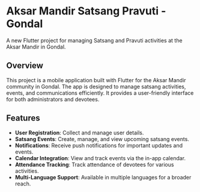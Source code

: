 # Aksar Mandir Satsang Pravuti - Gondal

A new Flutter project for managing Satsang and Pravuti activities at the Aksar Mandir in Gondal.

## Overview

This project is a mobile application built with Flutter for the Aksar Mandir community in Gondal. The app is designed to manage satsang activities, events, and communications efficiently. It provides a user-friendly interface for both administrators and devotees.

## Features

- **User Registration**: Collect and manage user details.
- **Satsang Events**: Create, manage, and view upcoming satsang events.
- **Notifications**: Receive push notifications for important updates and events.
- **Calendar Integration**: View and track events via the in-app calendar.
- **Attendance Tracking**: Track attendance of devotees for various activities.
- **Multi-Language Support**: Available in multiple languages for a broader reach.


